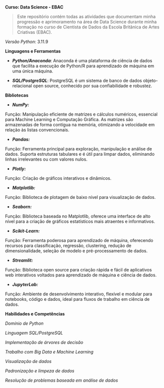 **Curso: Data Science - EBAC**


> Este repositório contém todas as atividades que documentam minha progressão e aprimoramento na área de Data Science durante minha formação no curso de Cientista de Dados da Escola Britânica de Artes Criativas (EBAC).


*Versão Python*: 3.11.9


**Linguagens e Ferramentas**

 * ***Python/Anaconda***: Anaconda é uma plataforma de ciência de dados que facilita a execução de Python/R para aprendizado de máquina em uma única máquina.

 * ***SQL/PostgreSQL***: PostgreSQL é um sistema de banco de dados objeto-relacional open source, conhecido por sua confiabilidade e robustez.


**Bibliotecas**

 - ***NumPy:***

Função: Manipulação eficiente de matrizes e cálculos numéricos, essencial para Machine Learning e Computação Gráfica. As matrizes são armazenadas de forma contígua na memória, otimizando a velocidade em relação às listas convencionais.

 - ***Pandas:***

Função: Ferramenta principal para exploração, manipulação e análise de dados. Suporta estruturas tabulares e é útil para limpar dados, eliminando linhas irrelevantes ou com valores nulos.

 - ***Plotly:***

Função: Criação de gráficos interativos e dinâmicos.

 - ***Matplotlib:***

Função: Biblioteca de plotagem de baixo nível para visualização de dados.

 - ***Seaborn:***

Função: Biblioteca baseada no Matplotlib, oferece uma interface de alto nível para a criação de gráficos estatísticos mais atraentes e informativos.

 - ***Scikit-Learn:***

Função: Ferramenta poderosa para aprendizado de máquina, oferecendo recursos para classificação, regressão, clustering, redução de dimensionalidade, seleção de modelo e pré-processamento de dados.

 - ***Streamlit:***

Função: Biblioteca open source para criação rápida e fácil de aplicativos web interativos voltados para aprendizado de máquina e ciência de dados.

 - ***JupyterLab:***

Função: Ambiente de desenvolvimento interativo, flexível e modular para notebooks, código e dados, ideal para fluxos de trabalho em ciência de dados.


**Habilidades e Competências**

*Domínio de Python*

*Linguagem SQL/PostgreSQL*

*Implementação de árvores de decisão*

*Trabalho com Big Data e Machine Learning*

*Visualização de dados*

*Padronização e limpeza de dados*

*Resolução de problemas baseada em análise de dados*
